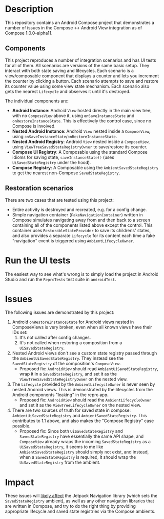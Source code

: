 # Description

This repository contains an Android Compose project that demonstrates a number of issues in the
Compose <-> Android View integration as of Compose 1.0.0-alpha11.

## Components

This project reproduces a number of integration scenarios and has UI tests for all of them.
All scenarios are versions of the same basic setup. They interact with both state saving and
lifecycles. Each scenario is a view/composable component that displays a counter and lets you
increment the counter by clicking a button. Each scenario attempts to save and restore its counter
value using some view state mechanism. Each scenario also gets the nearest `Lifecycle` and observes
it until it's destroyed.

The individual components are:

 - **Android Instance**: Android `View` hosted directly in the main view tree, with no `ComposeView`
   above it, using `onSaveInstanceState` and `onRestoreInstanceState`. This is effectively the
   control case, since no Compose is involved.
 - **Nested Android Instance**: Android `View` nested inside a `ComposeView`, using
   `onSaveInstanceState`/`onRestoreInstanceState`.
 - **Nested Android Registry**: Android `View` nested inside a `ComposeView`, using
   `ViewTreeSavedStateRegistryOwner` to save/restore its counter.
 - **Compose UI Registry**: A Composable using the standard Compose idioms for saving state,
   `saveInstanceState()` (uses `UiSavedStateRegistry` under the hood).
 - **Compose Registry**: A Composable using the `AmbientSavedStateRegistry` to get the nearest
   non-Compose `SavedStateRegistry`.

## Restoration scenarios

There are two cases that are tested using this project:

 - Entire activity is destroyed and recreated, e.g. for a config change.
 - Simple navigation container (`FakeNavigationContainer`) written in Compose simulates navigating
   away from and then back to a screen containing all of the components listed above except the control. This container uses `RestorableStateProvider` to save its childrens' states, and also provides a separate `Lifecycle` for its content each time a fake "navigation" event is triggered using `AmbientLifecycleOwner`.

# Run the UI tests

The easiest way to see what's wrong is to simply load the project in Android Studio and run the
`ReproTests` test suite in `androidTest`.

# Issues

The following issues are demonstrated by this project:

 1. Android `onRestoreInstanceState` for Android views nested in ComposeViews is very broken, even
    when all known views have their IDs set:
    1. It's not called after config changes.
    2. It's not called when restoring a composition from a `UiSavedStateRegistry`.
 2. Nested Android views don't see a custom state registry passed through the
    `AmbientUiSavedStateRegistry`. They instead see the `SavedStateRegistry` of the composition's
    `ComposeView`.
      - Proposed fix: `AndroidView` should read `AmbientUiSavedStateRegistry`, wrap it in a
        `SavedStateRegistry`, and set it as the `ViewTreeSavedStateRegistryOwner` on the nested
        view.
 3. The `Lifecycle` provided by the `AmbientLifecycleOwner` is never seen by nested Android views.
    This is demonstrated by the lifecycles from the Android components "leaking" in the repro app.
      - Proposed fix: `AndroidView` should read the `AmbientLifecycleOwner` and set it as the
        `ViewTreeLifecycleOwner` on the nested view.
 4. There are two sources of truth for saved state in compose: `AmbientUiSavedStateRegistry` and
    `AmbientSavedStateRegistry`. This contributes to 1.1 above, and also makes the
    "Compose Registry" case possible.
      - Proposed fix: Since both `UiSavedStateRegistry` and `SavedStateRegistry` have essentially
        the same API shape, and `ComposeView` already wraps the incoming `SavedStateRegistry` as a
        `UiSavedStateRegistry`, it seems to me like `AmbientSavedStateRegistry` should simply not
        exist, and instead, when a `SavedStateRegistry` is required, it should wrap the
        `UiSavedStateRegistry` from the ambient.

# Impact

These issues will [likely affect](https://android-review.googlesource.com/c/platform/frameworks/support/+/1577946)
the Jetpack Navigation library (which sets the `SavedStateRegistry` ambient), as well as any other
navigation libraries that are written in Compose, and try to do the right thing by providing
appropriate lifecycle and saved state registries via the Compose ambients.
